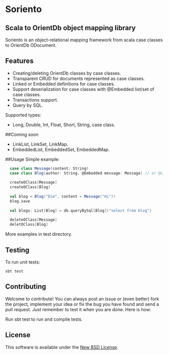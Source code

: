 Soriento
========

## Scala to OrientDb object mapping library

Soriento is an object-relational mapping framework from scala case classes to OrientDb ODocument.

## Features

 - Creating/deleting OrientDb classes by case classes.
 - Transparent CRUD for documents represented as case classes.
 - Linked or Embedded definitions for case classes.
 - Support deserialization for case classes with @Embedded list/set of case classes.
 - Transactions support.
 - Query by SQL.
 
Supported types:
- Long, Double, Int, Float, Short, String, case class.

##Coming soon
- LinkList, LinkSet, LinkMap.
- EmbeddedList, EmbeddedSet, EmbeddedMap.

##Usage
Simple example:
```scala
  case class Message(content: String)
  case class Blog(author: String, @Embedded message: Message) // or @Linked
  
  createOClass[Message]
  createOClass[Blog]
  
  val blog = Blog("Dim", content = Message("Hi"))
  blog.save
  
  val blogs: List[Blog] = db.queryBySql[Blog]("select from blog")
  
  deleteOClass[Message]
  deletOClass[Blog]
```

More examples in test directory.

## Testing
To run unit tests:

    sbt test

## Contributing

Welcome to contribute!
You can always post an issue or (even better) fork the project, implement your idea or fix the bug you have found and send a pull request. 
Just remember to test it when you are done. Here is how:

Run sbt test to run and compile tests.
    
## License
This software is available under the [New BSD License](LICENSE).    
